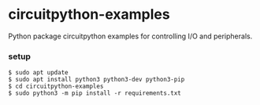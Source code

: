 # circuitpython-examples

Python package circuitpython examples for controlling I/O and peripherals.

### setup

```
$ sudo apt update
$ sudo apt install python3 python3-dev python3-pip
$ cd circuitpython-examples
$ sudo python3 -m pip install -r requirements.txt
```
